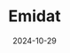 ---  
layout: startup_page  
title: "Emidat"  
id: "emidat.com"  
permalink: "/emidatemidat.com10292024/"  
website: "https://emidat.com"  
funding_round: "Seed"  
funding_amount: "€4M"  
investors: "General Catalyst"  
about: "Emidat is a Munich-based data startup that provides a software platform for automating the generation of validated Environmental Product Declarations (EPDs) for the construction sector. Its platform streamlines data collection, automates EPD creation, and includes verification, significantly reducing the time and cost of generating EPDs for construction materials. This promotes transparency and incentivizes manufacturers to produce more sustainable building materials."  
markets: "Construction, Sustainability, Software, AI, Analytics, Machine Learning"  
hq: "Munich, Bavaria, Germany"  
founded_year: "2023"  
linkedin: "https://www.linkedin.com/company/emidat"  
twitter: "https://twitter.com/HiEmidat"  
instagram: ""  
facebook: "https://www.facebook.com/profile.php?id=100088574331422"  
crunchbase: "https://www.crunchbase.com/organization/emidat"  
pitchbook: "https://pitchbook.com/profiles/company/529912-18"  

date_display: "29-Oct-2024"  
date: "2024-10-29"

# SEO Optimization  
meta_title: "Emidat - Seed Funding (€4M)"  
meta_description: "Emidat, Emidat is a Munich-based data startup that provides a software platform for automating the generation of validated Environmental Product Declarations ..."  
meta_keywords: "Emidat, Construction, Sustainability, Software, AI, Analytics, Machine Learning, Seed funding"  
canonical_url: "https://startup.projectstartups.com/emidatemidat.com10292024/"  
---